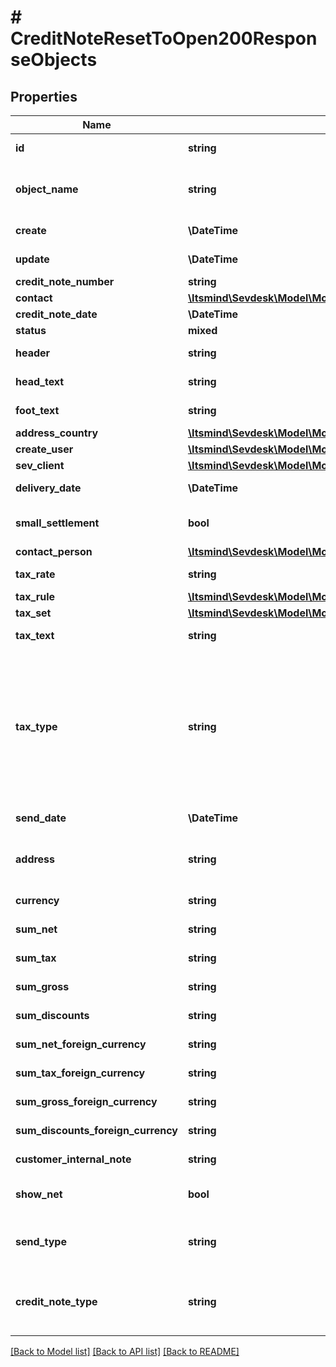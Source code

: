 # # CreditNoteResetToOpen200ResponseObjects

## Properties

Name | Type | Description | Notes
------------ | ------------- | ------------- | -------------
**id** | **string** | The creditNote id | [optional] [readonly]
**object_name** | **string** | The creditNote object name | [optional] [readonly] [default to 'CreditNote']
**create** | **\DateTime** | Date of creditNote creation | [optional] [readonly]
**update** | **\DateTime** | Date of last creditNote update | [optional] [readonly]
**credit_note_number** | **string** | The creditNote number | [optional]
**contact** | [**\Itsmind\Sevdesk\Model\ModelCreditNoteResponseContact**](ModelCreditNoteResponseContact.md) |  | [optional]
**credit_note_date** | **\DateTime** | The credit note date | [optional]
**status** | **mixed** |  | [optional]
**header** | **string** | Normally consist of prefix plus the creditNote number | [optional]
**head_text** | **string** | Certain html tags can be used here to format your text | [optional]
**foot_text** | **string** | Certain html tags can be used here to format your text | [optional]
**address_country** | [**\Itsmind\Sevdesk\Model\ModelCreditNoteResponseAddressCountry**](ModelCreditNoteResponseAddressCountry.md) |  | [optional]
**create_user** | [**\Itsmind\Sevdesk\Model\ModelCreditNoteResponseCreateUser**](ModelCreditNoteResponseCreateUser.md) |  | [optional]
**sev_client** | [**\Itsmind\Sevdesk\Model\ModelCreditNoteResponseSevClient**](ModelCreditNoteResponseSevClient.md) |  | [optional]
**delivery_date** | **\DateTime** | Timestamp. This can also be a date range if you also use the attribute deliveryDateUntil | [optional]
**small_settlement** | **bool** | Defines if the client uses the small settlement scheme.      If yes, the creditNote must not contain any vat | [optional]
**contact_person** | [**\Itsmind\Sevdesk\Model\ModelCreditNoteResponseContactPerson**](ModelCreditNoteResponseContactPerson.md) |  | [optional]
**tax_rate** | **string** | This is not used anymore. Use the taxRate of the individual positions instead. | [optional]
**tax_rule** | [**\Itsmind\Sevdesk\Model\ModelCreditNoteResponseTaxRule**](ModelCreditNoteResponseTaxRule.md) |  | [optional]
**tax_set** | [**\Itsmind\Sevdesk\Model\ModelCreditNoteResponseTaxSet**](ModelCreditNoteResponseTaxSet.md) |  | [optional]
**tax_text** | **string** | A common tax text would be &#39;Umsatzsteuer 19%&#39; | [optional]
**tax_type** | **string** | **Use this in sevdesk-Update 1.0 (instead of taxRule).**  Tax type of the creditNote. There are four tax types: 1. default - Umsatzsteuer ausweisen 2. eu - Steuerfreie innergemeinschaftliche Lieferung (Europäische Union) 3. noteu - Steuerschuldnerschaft des Leistungsempfängers (außerhalb EU, z. B. Schweiz) 4. custom - Using custom tax set 5. ss - Not subject to VAT according to §19 1 UStG Tax rates are heavily connected to the tax type used. | [optional]
**send_date** | **\DateTime** | The date the creditNote was sent to the customer | [optional]
**address** | **string** | Complete address of the recipient including name, street, city, zip and country.&lt;br&gt;       Line breaks can be used and will be displayed on the invoice pdf. | [optional]
**currency** | **string** | Currency used in the creditNote. Needs to be currency code according to ISO-4217 | [optional]
**sum_net** | **string** | Net sum of the creditNote | [optional] [readonly]
**sum_tax** | **string** | Tax sum of the creditNote | [optional] [readonly]
**sum_gross** | **string** | Gross sum of the creditNote | [optional] [readonly]
**sum_discounts** | **string** | Sum of all discounts in the creditNote | [optional] [readonly]
**sum_net_foreign_currency** | **string** | Net sum of the creditNote in the foreign currency | [optional] [readonly]
**sum_tax_foreign_currency** | **string** | Tax sum of the creditNote in the foreign currency | [optional] [readonly]
**sum_gross_foreign_currency** | **string** | Gross sum of the creditNote in the foreign currency | [optional] [readonly]
**sum_discounts_foreign_currency** | **string** | Discounts sum of the creditNote in the foreign currency | [optional] [readonly]
**customer_internal_note** | **string** | Internal note of the customer. Contains data entered into field &#39;Referenz/Bestellnummer&#39; | [optional]
**show_net** | **bool** | If true, the net amount of each position will be shown on the creditNote. Otherwise gross amount | [optional]
**send_type** | **string** | Type which was used to send the creditNote. IMPORTANT: Please refer to the creditNote section of the       *     API-Overview to understand how this attribute can be used before using it! | [optional]
**credit_note_type** | **string** | Type of the creditNote. For more information on the different types, check      &lt;a href&#x3D;&#39;https://api.sevdesk.de/#section/Types-and-status-of-credit-notes&#39;&gt;this&lt;/a&gt;  . | [optional]

[[Back to Model list]](../../README.md#models) [[Back to API list]](../../README.md#endpoints) [[Back to README]](../../README.md)
